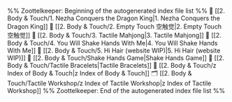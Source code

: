 %% Zoottelkeeper: Beginning of the autogenerated index file list  %%
📄 [[2. Body & Touch/1. Nezha Conquers the Dragon King|1. Nezha Conquers the Dragon King]]
📄 [[2. Body & Touch/2. Empty Touch 空触觉|2. Empty Touch 空触觉]]
📄 [[2. Body & Touch/3. Tactile Mahjong|3. Tactile Mahjong]]
📄 [[2. Body & Touch/4. You Will Shake Hands With Me|4. You Will Shake Hands With Me]]
📄 [[2. Body & Touch/5. Hi Hair (website WIP)|5. Hi Hair (website WIP)]]
📄 [[2. Body & Touch/Shake Hands Game|Shake Hands Game]]
📄 [[2. Body & Touch/Tactile Bracelets|Tactile Bracelets]]
📄 [[2. Body & Touch/z Index of Body & Touch|z Index of Body & Touch]]
🗂️ [[2. Body & Touch/Tactile Workshop/z Index of Tactile Workshop|z Index of Tactile Workshop]]
%% Zoottelkeeper: End of the autogenerated index file list  %%
